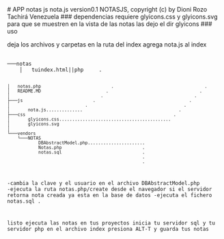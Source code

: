 <meta charset="utf-8">
# APP notas js
nota.js version0.1
 NOTASJS, copyright (c) by Dioni Rozo Tachirá Venezuela
### dependencias
requiere glyicons.css y glyicons.svg para que se muestren en la vista de las notas
las dejo el dir glyicons
### uso

deja los archivos y carpetas en la ruta del index
agrega nota.js al index

   <pre>
   <code>
───notas
    │   tuindex.html||php 	  .<script src="js/notas.js"></script><link href="glyicons.css" rel="stylesheet" >
    │   notas.php 							.									.
    │   README.MD 						  .									  .
    │   							    .									.
    ├───js							 .									  .
    │							  .                                     .
    │       nota.js..............								      .
    ├───css															.
    │		glyicons.css...........................................
    │		glyicons.svg
    │       
    └───vendors
        └───NOTAS
                DBAbstractModel.php......................
                Notas.php								.
                notas.sql								.
                		 								.
                		 								.
-cambia la clave y el usuario en el archivo DBAbstractModel.php
-ejecuta la ruta notas.php/create desde el navegador si el servidor retorna nota creada ya esta en la base de datos
-ejecuta el fichero notas.sql							.

listo ejecuta las notas en tus proyectos
inicia tu servidor sql y tu servidor php en el archivo index presiona ALT-T y guarda tus notas
##

</code>
</pre>



